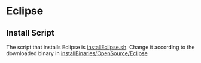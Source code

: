 # Eclipse
## Install Script
The script that installs Eclipse is [installEclipse.sh](installEclipse.sh). Change it according to the downloaded binary in [installBinaries/OpenSource/Eclipse](../../../../installBinaries/OpenSource/Eclipse/README.md)